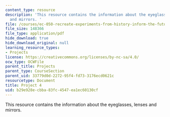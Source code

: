 ```yaml
---
content_type: resource
description: 'This resource contains the information about the eyeglasses, lenses
  and mirrors. '
file: /courses/ec-050-recreate-experiments-from-history-inform-the-future-from-the-past-galileo-january-iap-2010/b29e928ecbba83fc4547ea1ec60130cf_MITEC_050IAP10_pro04.pdf
file_size: 148366
file_type: application/pdf
hide_download: true
hide_download_original: null
learning_resource_types:
- Projects
license: https://creativecommons.org/licenses/by-nc-sa/4.0/
ocw_type: OCWFile
parent_title: Projects
parent_type: CourseSection
parent_uid: 33779d0d-2272-95f4-fd73-3176ecd0621c
resourcetype: Document
title: Project 4
uid: b29e928e-cbba-83fc-4547-ea1ec60130cf
---
```

This resource contains the information about the eyeglasses, lenses and mirrors. 
